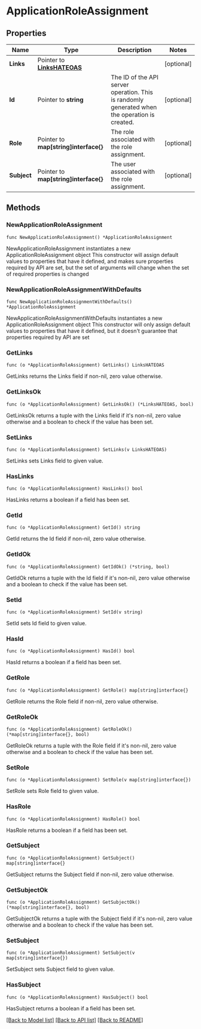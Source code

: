 # ApplicationRoleAssignment

## Properties

Name | Type | Description | Notes
------------ | ------------- | ------------- | -------------
**Links** | Pointer to [**LinksHATEOAS**](LinksHATEOAS.md) |  | [optional] 
**Id** | Pointer to **string** | The ID of the API server operation. This is randomly generated when the operation is created. | [optional] 
**Role** | Pointer to **map[string]interface{}** | The role associated with the role assignment. | [optional] 
**Subject** | Pointer to **map[string]interface{}** | The user associated with the role assignment. | [optional] 

## Methods

### NewApplicationRoleAssignment

`func NewApplicationRoleAssignment() *ApplicationRoleAssignment`

NewApplicationRoleAssignment instantiates a new ApplicationRoleAssignment object
This constructor will assign default values to properties that have it defined,
and makes sure properties required by API are set, but the set of arguments
will change when the set of required properties is changed

### NewApplicationRoleAssignmentWithDefaults

`func NewApplicationRoleAssignmentWithDefaults() *ApplicationRoleAssignment`

NewApplicationRoleAssignmentWithDefaults instantiates a new ApplicationRoleAssignment object
This constructor will only assign default values to properties that have it defined,
but it doesn't guarantee that properties required by API are set

### GetLinks

`func (o *ApplicationRoleAssignment) GetLinks() LinksHATEOAS`

GetLinks returns the Links field if non-nil, zero value otherwise.

### GetLinksOk

`func (o *ApplicationRoleAssignment) GetLinksOk() (*LinksHATEOAS, bool)`

GetLinksOk returns a tuple with the Links field if it's non-nil, zero value otherwise
and a boolean to check if the value has been set.

### SetLinks

`func (o *ApplicationRoleAssignment) SetLinks(v LinksHATEOAS)`

SetLinks sets Links field to given value.

### HasLinks

`func (o *ApplicationRoleAssignment) HasLinks() bool`

HasLinks returns a boolean if a field has been set.

### GetId

`func (o *ApplicationRoleAssignment) GetId() string`

GetId returns the Id field if non-nil, zero value otherwise.

### GetIdOk

`func (o *ApplicationRoleAssignment) GetIdOk() (*string, bool)`

GetIdOk returns a tuple with the Id field if it's non-nil, zero value otherwise
and a boolean to check if the value has been set.

### SetId

`func (o *ApplicationRoleAssignment) SetId(v string)`

SetId sets Id field to given value.

### HasId

`func (o *ApplicationRoleAssignment) HasId() bool`

HasId returns a boolean if a field has been set.

### GetRole

`func (o *ApplicationRoleAssignment) GetRole() map[string]interface{}`

GetRole returns the Role field if non-nil, zero value otherwise.

### GetRoleOk

`func (o *ApplicationRoleAssignment) GetRoleOk() (*map[string]interface{}, bool)`

GetRoleOk returns a tuple with the Role field if it's non-nil, zero value otherwise
and a boolean to check if the value has been set.

### SetRole

`func (o *ApplicationRoleAssignment) SetRole(v map[string]interface{})`

SetRole sets Role field to given value.

### HasRole

`func (o *ApplicationRoleAssignment) HasRole() bool`

HasRole returns a boolean if a field has been set.

### GetSubject

`func (o *ApplicationRoleAssignment) GetSubject() map[string]interface{}`

GetSubject returns the Subject field if non-nil, zero value otherwise.

### GetSubjectOk

`func (o *ApplicationRoleAssignment) GetSubjectOk() (*map[string]interface{}, bool)`

GetSubjectOk returns a tuple with the Subject field if it's non-nil, zero value otherwise
and a boolean to check if the value has been set.

### SetSubject

`func (o *ApplicationRoleAssignment) SetSubject(v map[string]interface{})`

SetSubject sets Subject field to given value.

### HasSubject

`func (o *ApplicationRoleAssignment) HasSubject() bool`

HasSubject returns a boolean if a field has been set.


[[Back to Model list]](../README.md#documentation-for-models) [[Back to API list]](../README.md#documentation-for-api-endpoints) [[Back to README]](../README.md)



